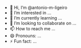 - 👋 Hi, I’m @antonio-m-ligeiro
- 👀 I’m interested in ...
- 🌱 I’m currently learning ...
- 💞️ I’m looking to collaborate on ...
- 📫 How to reach me ...
- 😄 Pronouns: ...
- ⚡ Fun fact: ...

<!---
antonio-m-ligeiro/antonio-m-ligeiro is a ✨ special ✨ repository because its `README.md` (this file) appears on your GitHub profile.
You can click the Preview link to take a look at your changes.
--->
